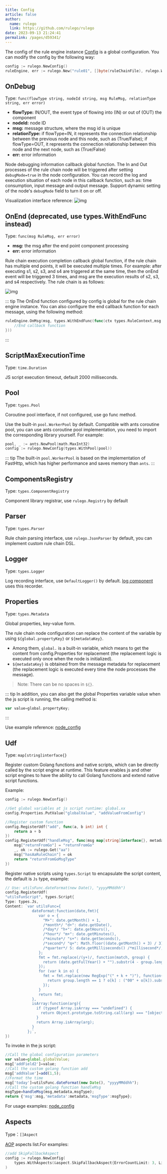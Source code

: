 ```yaml
---
title: Config
article: false
author: 
  name: rulego
  link: https://github.com/rulego/rulego
date: 2023-09-13 21:24:41
permalink: /pages/d59341/
---
```


The config of the rule engine instance [Config](https://github.com/rulego/rulego/blob/main/api/types/config.go) is a global configuration. You can modify the config by the following way:

```go
config := rulego.NewConfig()
ruleEngine, err := rulego.New("rule01", []byte(ruleChainFile), rulego.WithConfig(config))
```

## OnDebug

Type: `func(flowType string, nodeId string, msg RuleMsg, relationType string, err error)`
- **flowType:** IN/OUT, the event type of flowing into (IN) or out of (OUT) the component
- **nodeId:** node ID
- **msg:** message structure, where the msg id is unique
- **relationType:** if flowType=IN, it represents the connection relationship between the previous node and this node, such as (True/False); if flowType=OUT, it represents the connection relationship between this node and the next node, such as (True/False)
- **err:** error information

Node debugging information callback global function. The In and Out processes of the rule chain node will be triggered after setting `debugMode=true` in the node configuration. You can record the log and execution situation of each node in this callback function, such as: time consumption, input message and output message.
Support dynamic setting of the node's `debugMode` field to turn it on or off.

Visualization interface reference:
![img](/img/ondebug-view.png)

## OnEnd (deprecated, use types.WithEndFunc instead)

Type: `func(msg RuleMsg, err error)`
- **msg:** the msg after the end point component processing
- **err:** error information

Rule chain execution completion callback global function, if the rule chain has multiple end points, it will be executed multiple times.
For example: after executing s1, s2, s3, and s4 are triggered at the same time, then the onEnd event will be triggered 3 times, and msg are the execution results of s2, s3, and s4 respectively. The rule chain is as follows:

![img](/img/chain/onend_example.png)

::: tip
The OnEnd function configured by config is global for the rule chain engine instance. You can also configure the end callback function for each message, using the following method:

```go
ruleEngine.OnMsg(msg, types.WithEndFunc(func(ctx types.RuleContext,msg types.RuleMsg, err error) {
    //End callback function 
}))
```
:::

## ScriptMaxExecutionTime

Type: `time.Duration`

JS script execution timeout, default 2000 milliseconds.

## Pool


Type: `types.Pool`

Coroutine pool interface, if not configured, use go func method.

Use the built-in `pool.WorkerPool` by default. Compatible with ants coroutine pool, you can use ants coroutine pool implementation, you need to import the corresponding library yourself. For example:

```go
pool, _ := ants.NewPool(math.MaxInt32)
config := rulego.NewConfig(types.WithPool(pool))
```

::: tip
The built-in `pool.WorkerPool` is based on the implementation of FastHttp, which has higher performance and saves memory than `ants`.
:::

## ComponentsRegistry

Type: `types.ComponentRegistry`

Component library registrar, use `rulego.Registry` by default

## Parser

Type: `types.Parser`

Rule chain parsing interface, use `rulego.JsonParser` by default, you can implement custom rule chain DSL.

## Logger

Type: `types.Logger`

Log recording interface, use `DefaultLogger()` by default. [log component](/en/pages/020050/) uses this recorder.

## Properties


Type: `types.Metadata`

Global properties, key-value form.

The rule chain node configuration can replace the content of the variable by using `${global.propertyKey}` or `${metadataKey}`.

- Among them, `global.` is a built-in variable, which means to get the content from config.Properties for replacement (the replacement logic is executed only once when the node is initialized).
- `${metadataKey}` is obtained from the message metadata for replacement (the replacement logic is executed every time the node processes the message).

> Note: There can be no spaces in `${}`.

::: tip
In addition, you can also get the global Properties variable value when the js script is running, the calling method is:
```go
var value=global.propertyKey;
```
:::

Use example reference: [node_config](https://github.com/rulego/rulego/tree/main/examples/node_config/node_config.go)

## Udf

Type: `map[string]interface{}`

Register custom Golang functions and native scripts, which can be directly called by the script engine at runtime. This feature enables js and other script engines to have the ability to call Golang functions and extend native script functions.

Example:
```go
config := rulego.NewConfig()

//Get global variables at js script runtime: global.xx
config.Properties.PutValue("globalValue", "addValueFromConfig")

//Register custom function
config.RegisterUdf("add", func(a, b int) int {
    return a + b
})
config.RegisterUdf("handleMsg", func(msg map[string]interface{}, metadata map[string]string, msgType string) string {
    msg["returnFromGo"] = "returnFromGo"
    _, ok := rulego.Get("aa")
    msg["hasAaRuleChain"] = ok
    return "returnFromGoMsgType"
})
```

Register native scripts using `types.Script` to encapsulate the script content, the default is `Js` type, example:
```go
// Use: utilsFunc.dateFormat(new Date(), "yyyyMMddhh")
config.RegisterUdf(
"utilsFunScript", types.Script{
Type: types.Js,
Content: `var utilsFunc={
            dateFormat:function(date,fmt){
               var o = {
                 "M+": date.getMonth() + 1,
                 /*month*/ "d+": date.getDate(),
                 /*day*/ "h+": date.getHours(),
                 /*hour*/ "m+": date.getMinutes(),
                 /*minute*/ "s+": date.getSeconds(),
                 /*second*/ "q+": Math.floor((date.getMonth() + 3) / 3),
                 /*quarter*/ S: date.getMilliseconds() /*millisecond*/,
               };
               fmt = fmt.replace(/(y+)/, function(match, group) {
                 return (date.getFullYear() + "").substr(4 - group.length); 
               });
               for (var k in o) {
                 fmt = fmt.replace(new RegExp("(" + k + ")"), function(match, group) { 
                   return group.length == 1 ? o[k] : ("00" + o[k]).substr(("" + o[k]).length); 
                 });
               }
               return fmt;
            },
            isArray:function(arg){
              if (typeof Array.isArray === "undefined") {
                return Object.prototype.toString.call(arg) === "[object Array]";
              }
              return Array.isArray(arg);
            }
          };`,
})
```

To invoke in the js script:
```javascript
//Call the global configuration parameters
var value=global.globalValue;
msg['addField2']=value;
//Call the custom golang function add
msg['addValue']=add(1,5);
//Format the time
msg['today']=utilsFunc.dateFormat(new Date(), "yyyyMMddhh");
//Call the custom golang function handleMsg
msgType=handleMsg(msg,metadata,msgType);
return {'msg':msg,'metadata':metadata,'msgType':msgType};
```

For usage examples: [node_config](https://github.com/rulego/rulego/tree/main/examples/node_config/node_config.go)

## Aspects

Type：`[]Aspect`

[AOP](/en/pages/a1ed6c/) aspects list.For examples:
```go
//add SkipFallbackAspect
config := rulego.NewConfig(
	types.WithAspects(&aspect.SkipFallbackAspect{ErrorCountLimit: 3, LimitDuration: time.Second * 10})
)
```